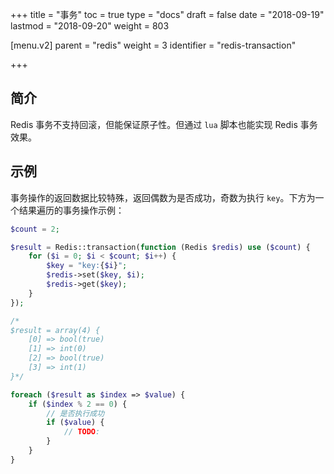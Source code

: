 +++
title = "事务"
toc = true
type = "docs"
draft = false
date = "2018-09-19"
lastmod = "2018-09-20"
weight = 803

[menu.v2]
  parent = "redis"
  weight = 3
  identifier = "redis-transaction"

+++

## 简介

Redis 事务不支持回滚，但能保证原子性。但通过 `lua` 脚本也能实现 Redis 事务效果。

## 示例

事务操作的返回数据比较特殊，返回偶数为是否成功，奇数为执行 `key`。下方为一个结果遍历的事务操作示例：

```php
$count = 2;

$result = Redis::transaction(function (Redis $redis) use ($count) {
    for ($i = 0; $i < $count; $i++) {
        $key = "key:{$i}";
        $redis->set($key, $i);
        $redis->get($key);
    }
});

/*
$result = array(4) {
    [0] => bool(true)
    [1] => int(0)
    [2] => bool(true)
    [3] => int(1)
}*/

foreach ($result as $index => $value) {
    if ($index % 2 == 0) {
        // 是否执行成功
        if ($value) {
            // TODO:
        }
    }
}
```

